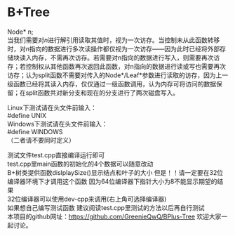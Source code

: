 # B+Tree

Node* n;  
当我们需要对$n$进行解引用读取其值时，视为一次访存。当控制未从此函数转移时，对$n$指向的数据进行多次读操作都仅视为一次访存——因为此时已经将外部存储块读入内存，不需再次访存。若需要对n指向的数据进行写入，则需要再次访存；若控制权从其他函数再次返回此函数，对n指向的数据进行读或写也需要再次访存；认为split函数不需要对传入的Node*/Leaf*参数进行读取的访存，因为上一级函数已经将其读入内存，仅仅通过一级函数调用，认为内存可将访问的数据保留；在split函数共对新分支和现在的分支进行了两次磁盘写入。

Linux下测试请在头文件前输入：  
#define UNIX  
Windows下测试请在头文件前输入：  
#define WINDOWS  
（二者请不要同时定义）  

测试文件test.cpp直接编译运行即可  
test.cpp里main函数的初始化的4个数据可以随意改动  
B+树类提供函数dislplaySize()显示结点和叶子的大小 但是！！请一定要在32位编译器环境下才调用这个函数 因为64位编译器下指针大小为8不能显示期望的结果  
32位编译器可以使用dev-cpp来调用(右上角可选择编译器)    
如果想自己编写测试函数 建议阅读test.cpp里测试的方法以后再自行测试  
本项目的github网址：https://github.com/GreenieQwQ/BPlus-Tree  欢迎大家一起讨论。
